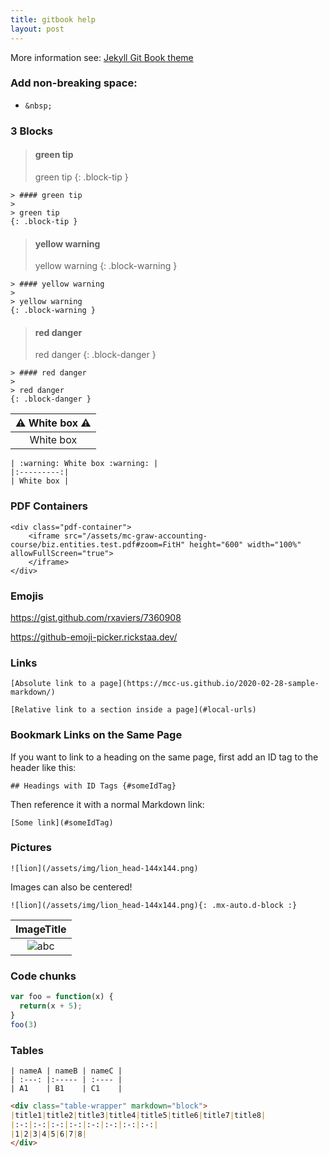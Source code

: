 ```yaml
---
title: gitbook help
layout: post
---
```


More information see: [Jekyll Git Book theme](https://github.com/sighingnow/jekyll-gitbook) 

### Add non-breaking space: 

- `&nbsp;`

### 3 Blocks

>#### green tip
>
> green tip
{: .block-tip }

```
> #### green tip
>
> green tip
{: .block-tip }
```

> #### yellow warning
>
> yellow warning
{: .block-warning }

```
> #### yellow warning
>
> yellow warning
{: .block-warning }
```

> #### red danger
> 
> red danger
{: .block-danger }

```
> #### red danger
>
> red danger
{: .block-danger }
```

| :warning: White box :warning: |
|:---------:|
| White box |

```
| :warning: White box :warning: |
|:---------:|
| White box |
```

### PDF Containers

```
<div class="pdf-container">
    <iframe src="/assets/mc-graw-accounting-course/biz.entities.test.pdf#zoom=FitH" height="600" width="100%" allowFullScreen="true">
    </iframe>
</div>
```

### Emojis

https://gist.github.com/rxaviers/7360908

https://github-emoji-picker.rickstaa.dev/

### Links

`[Absolute link to a page](https://mcc-us.github.io/2020-02-28-sample-markdown/)`

`[Relative link to a section inside a page](#local-urls)`


### Bookmark Links on the Same Page

If you want to link to a heading on the same page, first add an ID tag to the header like this:

```## Headings with ID Tags {#someIdTag}```

Then reference it with a normal Markdown link:

```[Some link](#someIdTag)```



### Pictures

`![lion](/assets/img/lion_head-144x144.png)`

Images can also be centered!

`![lion](/assets/img/lion_head-144x144.png){: .mx-auto.d-block :}`

|ImageTitle|
|:-:|
|![abc](/assets/a.png)|

### Code chunks 

```javascript
var foo = function(x) {
  return(x + 5);
}
foo(3)
```

### Tables

```
| nameA | nameB | nameC |
| :---: |:----- | :---- |
| A1    | B1    | C1    |
```

```markdown
<div class="table-wrapper" markdown="block">
|title1|title2|title3|title4|title5|title6|title7|title8|
|:-:|:-:|:-:|:-:|:-:|:-:|:-:|:-:|
|1|2|3|4|5|6|7|8|
</div>
```
